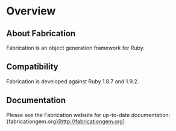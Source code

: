 # Overview

## About Fabrication

Fabrication is an object generation framework for Ruby.

## Compatibility

Fabrication is developed against Ruby 1.8.7 and 1.9.2.

## Documentation

Please see the Fabrication website for up-to-date documentation:
{fabricationgem.org}[http://fabricationgem.org]
